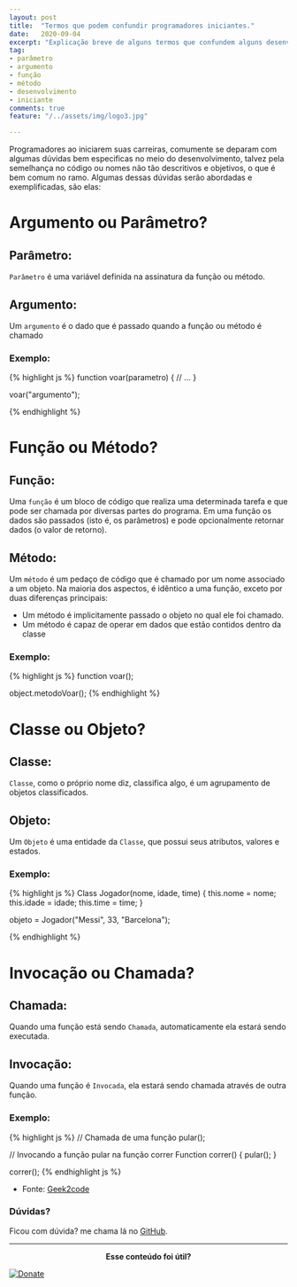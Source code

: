 ```yaml
---
layout: post
title:  "Termos que podem confundir programadores iniciantes."
date:   2020-09-04
excerpt: "Explicação breve de alguns termos que confundem alguns desenvolvedores que estão iniciando suas carreiras"
tag:
- parâmetro 
- argumento
- função
- método
- desenvolvimento
- iniciante
comments: true
feature: "/../assets/img/logo3.jpg"  

---
```


Programadores ao iniciarem suas carreiras, comumente se deparam com algumas dúvidas bem especificas no meio do desenvolvimento, talvez pela semelhança no código ou nomes não tão descritivos e objetivos, o que é bem comum no ramo. Algumas dessas dúvidas serão abordadas e exemplificadas, são elas:

# Argumento ou Parâmetro?

## Parâmetro:
`Parâmetro` é uma variável definida na assinatura da função ou método.

## Argumento:
Um `argumento` é o dado que é passado quando a função ou método é chamado

### Exemplo:
{% highlight js %}
function voar(parametro) {
    // ...
}

voar("argumento");

{% endhighlight %}


# Função ou Método?

## Função:
Uma `função` é um bloco de código que realiza uma determinada tarefa e que pode ser chamada por diversas partes do programa. Em uma função os dados são passados (isto é, os parâmetros) e pode opcionalmente retornar dados (o valor de retorno).

## Método:
Um `método` é um pedaço de código que é chamado por um nome associado a um objeto. Na maioria dos aspectos, é idêntico a uma função, exceto por duas diferenças principais:

* Um método é implicitamente passado o objeto no qual ele foi chamado.
* Um método é capaz de operar em dados que estão contidos dentro da classe

### Exemplo:
{% highlight js %}
function voar();

object.metodoVoar();
{% endhighlight %}


# Classe ou Objeto?

## Classe:
`Classe`, como o próprio nome diz, classifica algo, é um agrupamento de objetos classificados.


## Objeto:
Um `Objeto` é uma entidade da `Classe`, que possui seus atributos, valores e estados.

### Exemplo:
{% highlight js %}
 Class Jogador(nome, idade, time) {
     this.nome = nome;
     this.idade = idade;
     this.time = time;
 }

 objeto = Jogador("Messi", 33, "Barcelona");


{% endhighlight %}





# Invocação ou Chamada?

## Chamada:
Quando uma função está sendo `Chamada`, automaticamente ela estará sendo executada.

## Invocação:
Quando uma função é `Invocada`, ela estará sendo chamada através de outra função.

### Exemplo:
{% highlight js %}
 // Chamada de uma função
 pular();


// Invocando a função pular na função correr
 Function correr() {
     pular();
 }

 correr();
{% endhighlight js %}







* Fonte: [Geek2code](https://instagram.com/geek2code/)

### Dúvidas?
Ficou com dúvida? me chama lá no [GitHub](https://github.com/rodrigosantucci/).

---

<center><b>Esse conteúdo foi útil?</b></center>

[![Donate](https://img.shields.io/badge/paypal-donate-blue.svg)](https://www.paypal.com/cgi-bin/webscr?cmd=_s-xclick&hosted_button_id=2X9NF2H8CTTU4&source=url)

